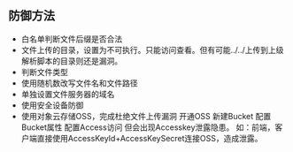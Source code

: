## 防御方法

* 白名单判断文件后缀是否合法
* 文件上传的目录，设置为不可执行。只能访问查看。但有可能../../上传到上级解析脚本的目录则还是漏洞。
* 判断文件类型
* 使用随机数改写文件名和文件路径
* 单独设置文件服务器的域名
* 使用安全设备防御
* 使用对象云存储OSS，完成杜绝文件上传漏洞
    开通OSS
    新建Bucket
    配置Bucket属性
    配置Access访问
但会出现Accesskey泄露隐患。
如：前端，客户端直接使用AccessKeyId+AccessKeySecret连接OSS，造成泄露。